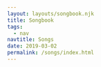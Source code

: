 ```yaml
---
layout: layouts/songbook.njk
title: Songbook
tags:
  - nav
navtitle: Songs
date: 2019-03-02
permalink: /songs/index.html
---
```

